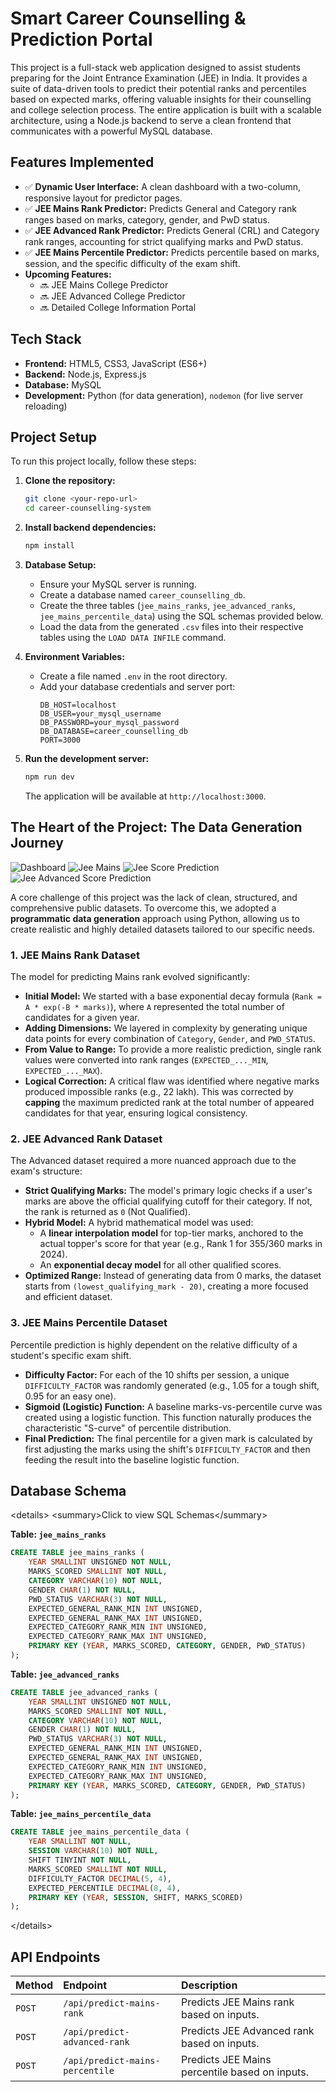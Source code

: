 # Smart Career Counselling & Prediction Portal

This project is a full-stack web application designed to assist students preparing for the Joint Entrance Examination (JEE) in India. It provides a suite of data-driven tools to predict their potential ranks and percentiles based on expected marks, offering valuable insights for their counselling and college selection process. The entire application is built with a scalable architecture, using a Node.js backend to serve a clean frontend that communicates with a powerful MySQL database.

## Features Implemented

- ✅ **Dynamic User Interface:** A clean dashboard with a two-column, responsive layout for predictor pages.
- ✅ **JEE Mains Rank Predictor:** Predicts General and Category rank ranges based on marks, category, gender, and PwD status.
- ✅ **JEE Advanced Rank Predictor:** Predicts General (CRL) and Category rank ranges, accounting for strict qualifying marks and PwD status.
- ✅ **JEE Mains Percentile Predictor:** Predicts percentile based on marks, session, and the specific difficulty of the exam shift.
- **Upcoming Features:**
  - 🔜 JEE Mains College Predictor
  - 🔜 JEE Advanced College Predictor
  - 🔜 Detailed College Information Portal

## Tech Stack

- **Frontend:** HTML5, CSS3, JavaScript (ES6+)
- **Backend:** Node.js, Express.js
- **Database:** MySQL
- **Development:** Python (for data generation), `nodemon` (for live server reloading)

## Project Setup

To run this project locally, follow these steps:

1.  **Clone the repository:**

    ```bash
    git clone <your-repo-url>
    cd career-counselling-system
    ```

2.  **Install backend dependencies:**

    ```bash
    npm install
    ```

3.  **Database Setup:**

    - Ensure your MySQL server is running.
    - Create a database named `career_counselling_db`.
    - Create the three tables (`jee_mains_ranks`, `jee_advanced_ranks`, `jee_mains_percentile_data`) using the SQL schemas provided below.
    - Load the data from the generated `.csv` files into their respective tables using the `LOAD DATA INFILE` command.

4.  **Environment Variables:**

    - Create a file named `.env` in the root directory.
    - Add your database credentials and server port:
      ```
      DB_HOST=localhost
      DB_USER=your_mysql_username
      DB_PASSWORD=your_mysql_password
      DB_DATABASE=career_counselling_db
      PORT=3000
      ```

5.  **Run the development server:**

    ```bash
    npm run dev
    ```

    The application will be available at `http://localhost:3000`.

## The Heart of the Project: The Data Generation Journey

![Dashboard](<Screenshot 2025-08-25 at 18.46.06.png>)
![Jee Mains](<Screenshot 2025-08-25 at 18.46.17.png>) ![Jee Score Prediction](<Screenshot 2025-08-25 at 18.46.38.png>) ![Jee Advanced Score Prediction](<Screenshot 2025-08-25 at 18.47.08.png>)

A core challenge of this project was the lack of clean, structured, and comprehensive public datasets. To overcome this, we adopted a **programmatic data generation** approach using Python, allowing us to create realistic and highly detailed datasets tailored to our specific needs.

### 1\. JEE Mains Rank Dataset

The model for predicting Mains rank evolved significantly:

- **Initial Model:** We started with a base exponential decay formula (`Rank = A * exp(-B * marks)`), where `A` represented the total number of candidates for a given year.
- **Adding Dimensions:** We layered in complexity by generating unique data points for every combination of `Category`, `Gender`, and `PWD_STATUS`.
- **From Value to Range:** To provide a more realistic prediction, single rank values were converted into rank ranges (`EXPECTED_..._MIN`, `EXPECTED_..._MAX`).
- **Logical Correction:** A critical flaw was identified where negative marks produced impossible ranks (e.g., 22 lakh). This was corrected by **capping** the maximum predicted rank at the total number of appeared candidates for that year, ensuring logical consistency.

### 2\. JEE Advanced Rank Dataset

The Advanced dataset required a more nuanced approach due to the exam's structure:

- **Strict Qualifying Marks:** The model's primary logic checks if a user's marks are above the official qualifying cutoff for their category. If not, the rank is returned as `0` (Not Qualified).
- **Hybrid Model:** A hybrid mathematical model was used:
  - A **linear interpolation model** for top-tier marks, anchored to the actual topper's score for that year (e.g., Rank 1 for 355/360 marks in 2024).
  - An **exponential decay model** for all other qualified scores.
- **Optimized Range:** Instead of generating data from 0 marks, the dataset starts from `(lowest_qualifying_mark - 20)`, creating a more focused and efficient dataset.

### 3\. JEE Mains Percentile Dataset

Percentile prediction is highly dependent on the relative difficulty of a student's specific exam shift.

- **Difficulty Factor:** For each of the 10 shifts per session, a unique `DIFFICULTY_FACTOR` was randomly generated (e.g., 1.05 for a tough shift, 0.95 for an easy one).
- **Sigmoid (Logistic) Function:** A baseline marks-vs-percentile curve was created using a logistic function. This function naturally produces the characteristic "S-curve" of percentile distribution.
- **Final Prediction:** The final percentile for a given mark is calculated by first adjusting the marks using the shift's `DIFFICULTY_FACTOR` and then feeding the result into the baseline logistic function.

## Database Schema

\<details\>
\<summary\>Click to view SQL Schemas\</summary\>

**Table: `jee_mains_ranks`**

```sql
CREATE TABLE jee_mains_ranks (
    YEAR SMALLINT UNSIGNED NOT NULL,
    MARKS_SCORED SMALLINT NOT NULL,
    CATEGORY VARCHAR(10) NOT NULL,
    GENDER CHAR(1) NOT NULL,
    PWD_STATUS VARCHAR(3) NOT NULL,
    EXPECTED_GENERAL_RANK_MIN INT UNSIGNED,
    EXPECTED_GENERAL_RANK_MAX INT UNSIGNED,
    EXPECTED_CATEGORY_RANK_MIN INT UNSIGNED,
    EXPECTED_CATEGORY_RANK_MAX INT UNSIGNED,
    PRIMARY KEY (YEAR, MARKS_SCORED, CATEGORY, GENDER, PWD_STATUS)
);
```

**Table: `jee_advanced_ranks`**

```sql
CREATE TABLE jee_advanced_ranks (
    YEAR SMALLINT UNSIGNED NOT NULL,
    MARKS_SCORED SMALLINT NOT NULL,
    CATEGORY VARCHAR(10) NOT NULL,
    GENDER CHAR(1) NOT NULL,
    PWD_STATUS VARCHAR(3) NOT NULL,
    EXPECTED_GENERAL_RANK_MIN INT UNSIGNED,
    EXPECTED_GENERAL_RANK_MAX INT UNSIGNED,
    EXPECTED_CATEGORY_RANK_MIN INT UNSIGNED,
    EXPECTED_CATEGORY_RANK_MAX INT UNSIGNED,
    PRIMARY KEY (YEAR, MARKS_SCORED, CATEGORY, GENDER, PWD_STATUS)
);
```

**Table: `jee_mains_percentile_data`**

```sql
CREATE TABLE jee_mains_percentile_data (
    YEAR SMALLINT NOT NULL,
    SESSION VARCHAR(10) NOT NULL,
    SHIFT TINYINT NOT NULL,
    MARKS_SCORED SMALLINT NOT NULL,
    DIFFICULTY_FACTOR DECIMAL(5, 4),
    EXPECTED_PERCENTILE DECIMAL(8, 4),
    PRIMARY KEY (YEAR, SESSION, SHIFT, MARKS_SCORED)
);
```

\</details\>

## API Endpoints

| Method | Endpoint                        | Description                                    |
| :----- | :------------------------------ | :--------------------------------------------- |
| `POST` | `/api/predict-mains-rank`       | Predicts JEE Mains rank based on inputs.       |
| `POST` | `/api/predict-advanced-rank`    | Predicts JEE Advanced rank based on inputs.    |
| `POST` | `/api/predict-mains-percentile` | Predicts JEE Mains percentile based on inputs. |
